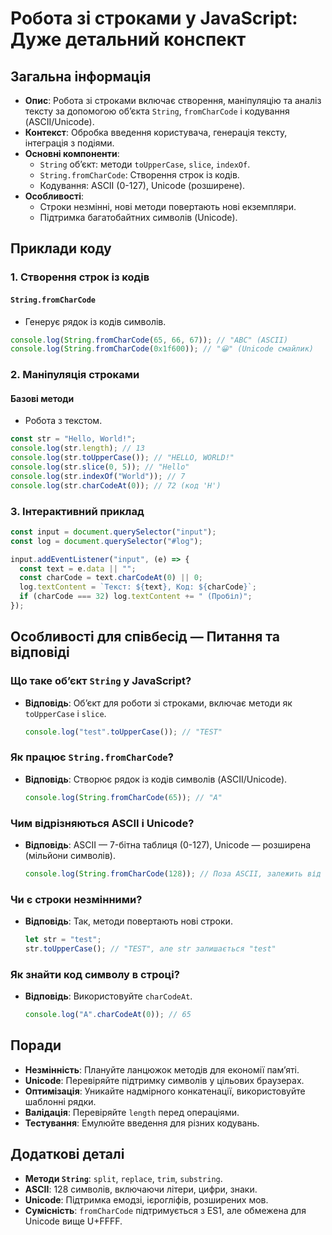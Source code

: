 # Робота зі строками у JavaScript: Дуже детальний конспект

## Загальна інформація

- **Опис**: Робота зі строками включає створення, маніпуляцію та аналіз тексту за допомогою об’єкта `String`, `fromCharCode` і кодування (ASCII/Unicode).
- **Контекст**: Обробка введення користувача, генерація тексту, інтеграція з подіями.
- **Основні компоненти**:
  - `String` об’єкт: методи `toUpperCase`, `slice`, `indexOf`.
  - `String.fromCharCode`: Створення строк із кодів.
  - Кодування: ASCII (0-127), Unicode (розширене).
- **Особливості**:
  - Строки незмінні, нові методи повертають нові екземпляри.
  - Підтримка багатобайтних символів (Unicode).

## Приклади коду

### 1. Створення строк із кодів

#### `String.fromCharCode`

- Генерує рядок із кодів символів.

```javascript
console.log(String.fromCharCode(65, 66, 67)); // "ABC" (ASCII)
console.log(String.fromCharCode(0x1f600)); // "😀" (Unicode смайлик)
```

### 2. Маніпуляція строками

#### Базові методи

- Робота з текстом.

```javascript
const str = "Hello, World!";
console.log(str.length); // 13
console.log(str.toUpperCase()); // "HELLO, WORLD!"
console.log(str.slice(0, 5)); // "Hello"
console.log(str.indexOf("World")); // 7
console.log(str.charCodeAt(0)); // 72 (код 'H')
```

### 3. Інтерактивний приклад

```javascript
const input = document.querySelector("input");
const log = document.querySelector("#log");

input.addEventListener("input", (e) => {
  const text = e.data || "";
  const charCode = text.charCodeAt(0) || 0;
  log.textContent = `Текст: ${text}, Код: ${charCode}`;
  if (charCode === 32) log.textContent += " (Пробіл)";
});
```

## Особливості для співбесід — Питання та відповіді

### Що таке об’єкт `String` у JavaScript?

- **Відповідь**: Об’єкт для роботи зі строками, включає методи як `toUpperCase` і `slice`.
  ```javascript
  console.log("test".toUpperCase()); // "TEST"
  ```

### Як працює `String.fromCharCode`?

- **Відповідь**: Створює рядок із кодів символів (ASCII/Unicode).
  ```javascript
  console.log(String.fromCharCode(65)); // "A"
  ```

### Чим відрізняються ASCII і Unicode?

- **Відповідь**: ASCII — 7-бітна таблиця (0-127), Unicode — розширена (мільйони символів).
  ```javascript
  console.log(String.fromCharCode(128)); // Поза ASCII, залежить від кодування
  ```

### Чи є строки незмінними?

- **Відповідь**: Так, методи повертають нові строки.
  ```javascript
  let str = "test";
  str.toUpperCase(); // "TEST", але str залишається "test"
  ```

### Як знайти код символу в строці?

- **Відповідь**: Використовуйте `charCodeAt`.
  ```javascript
  console.log("A".charCodeAt(0)); // 65
  ```

## Поради

- **Незмінність**: Плануйте ланцюжок методів для економії пам’яті.
- **Unicode**: Перевіряйте підтримку символів у цільових браузерах.
- **Оптимізація**: Уникайте надмірного конкатенації, використовуйте шаблонні рядки.
- **Валідація**: Перевіряйте `length` перед операціями.
- **Тестування**: Емулюйте введення для різних кодувань.

## Додаткові деталі

- **Методи `String`**: `split`, `replace`, `trim`, `substring`.
- **ASCII**: 128 символів, включаючи літери, цифри, знаки.
- **Unicode**: Підтримка емодзі, ієрогліфів, розширених мов.
- **Сумісність**: `fromCharCode` підтримується з ES1, але обмежена для Unicode вище U+FFFF.
